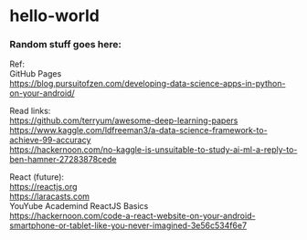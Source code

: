 # hello-world
### Random stuff goes here:

Ref:  
GitHub Pages  
https://blog.pursuitofzen.com/developing-data-science-apps-in-python-on-your-android/  

Read links:  
https://github.com/terryum/awesome-deep-learning-papers  
https://www.kaggle.com/ldfreeman3/a-data-science-framework-to-achieve-99-accuracy  
https://hackernoon.com/no-kaggle-is-unsuitable-to-study-ai-ml-a-reply-to-ben-hamner-27283878cede  

React (future):  
https://reactjs.org  
https://laracasts.com  
YouYube Academind ReactJS Basics  
https://hackernoon.com/code-a-react-website-on-your-android-smartphone-or-tablet-like-you-never-imagined-3e56c534f6e7  
